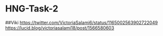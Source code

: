 # HNG-Task-2
##Viki
https://twitter.com/VictoriaSalami6/status/1165002563902722049
https://lucid.blog/victoriasalami18/post/1566580603
